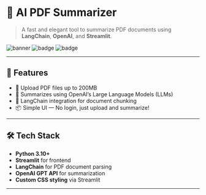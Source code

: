 # 🧠 AI PDF Summarizer

> A fast and elegant tool to summarize PDF documents using **LangChain**, **OpenAI**, and **Streamlit**. 

![banner](https://img.shields.io/badge/Streamlit-1.0+-brightgreen?style=flat&logo=streamlit)
![badge](https://img.shields.io/badge/OpenAI-API-blue?style=flat&logo=openai)
![badge](https://img.shields.io/badge/LangChain-enabled-yellow?style=flat&logo=python)

---

## 🚀 Features

- 🧾 Upload PDF files up to 200MB
- 🤖 Summarizes using OpenAI’s Large Language Models (LLMs)
- 🔗 LangChain integration for document chunking
- 📦 Simple UI — No login, just upload and summarize!

---

## 🛠️ Tech Stack

- **Python 3.10+**
- **Streamlit** for frontend
- **LangChain** for PDF document parsing
- **OpenAI GPT API** for summarization
- **Custom CSS styling** via Streamlit

---


